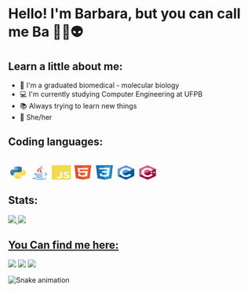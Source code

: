 # Hello! I'm Barbara, but you can call me Ba 🖖🏻👽

## Learn a little about me:
- 🧬 I'm a graduated biomedical - molecular biology
- 💻 I'm currently studying Computer Engineering at UFPB
- 📚 Always trying to learn new things
- 🦝 She/her

## Coding languages:
<div style="display: inline_block"><br>
  <img align="center" alt="Ba-Python" height="30" width="40" src="https://raw.githubusercontent.com/devicons/devicon/master/icons/python/python-original.svg">
  <img align="center" alt="Ba-Java" height="30" width="40" src="https://raw.githubusercontent.com/devicons/devicon/master/icons/java/java-original.svg">
  <img align="center" alt="Ba-Js" height="30" width="40" src="https://raw.githubusercontent.com/devicons/devicon/master/icons/javascript/javascript-plain.svg">
  <img align="center" alt="Ba-HTML" height="30" width="40" src="https://raw.githubusercontent.com/devicons/devicon/master/icons/html5/html5-original.svg">
  <img align="center" alt="Ba-CSS" height="30" width="40" src="https://raw.githubusercontent.com/devicons/devicon/master/icons/css3/css3-original.svg">
  <img align="center" alt="Ba-C" height="30" width="40" src="https://raw.githubusercontent.com/devicons/devicon/master/icons/c/c-original.svg">
  <img align="center" alt="Ba-Cpp" height="30" width="40" src="https://raw.githubusercontent.com/devicons/devicon/master/icons/cplusplus/cplusplus-original.svg">
</div>

## Stats:
<div>
  <a href="https://github.com/bacamargo">
  <img height="167em" src="https://github-readme-stats.vercel.app/api?username=bacamargo&show_icons=true&theme=tokyonight&include_all_commits=true&count_private=true"/>
  <img height="167em" src="https://github-readme-stats.vercel.app/api/top-langs/?username=bacamargo&layout=compact&langs_count=16&theme=tokyonight"/>
</div>
  
## You Can find me here:
  
<div>
   <a href="https://discord.gg/Qa2rZfVB" target="_blank"><img src="https://img.shields.io/badge/Discord-7289DA?style=for-the-badge&logo=discord&logoColor=white" target="_blank"></a> 
  <a href = "mailto:bpcamargo9@hotmail.com"><img src="https://img.shields.io/badge/Microsoft_Outlook-0078D4?style=for-the-badge&logo=microsoft-outlook&logoColor=white" target="_blank"></a>
  <a href="https://www.linkedin.com/in/barbara-camargo" target="_blank"><img src="https://img.shields.io/badge/-LinkedIn-%230077B5?style=for-the-badge&logo=linkedin&logoColor=white" target="_blank"></a> 
 
![Snake animation](https://github.com/bacamargo/bacamargo/blob/output/github-contribution-grid-snake.svg)   
</div>
